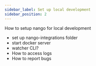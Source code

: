 ```yaml
---
sidebar_label: Set up local development
sidebar_position: 2
---
```


How to setup nango for local development
- set up nango-integrations folder
- start docker server
- watcher CLI?
- How to access logs
- How to report bugs